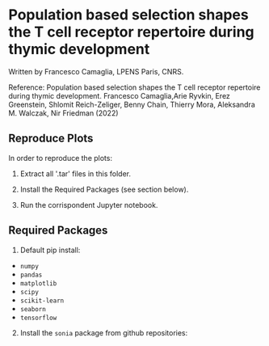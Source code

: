# Population based selection shapes the T cell receptor repertoire during thymic development

Written by Francesco Camaglia, LPENS Paris, CNRS.

Reference: Population based selection shapes the T cell receptor repertoire during thymic development. Francesco Camaglia,Arie Ryvkin, Erez Greenstein, Shlomit Reich-Zeliger, Benny Chain, Thierry Mora, Aleksandra M. Walczak, Nir Friedman (2022)

## Reproduce Plots

In order to reproduce the plots:

1) Extract all '.tar' files in this folder.

2) Install the Required Packages (see section below).

3) Run the corrispondent Jupyter notebook.

## Required Packages

1) Default pip install:
- `numpy`
- `pandas`
- `matplotlib`
- `scipy`
- `scikit-learn`
- `seaborn`
- `tensorflow`

2) Install the `sonia` package from github repositories:

